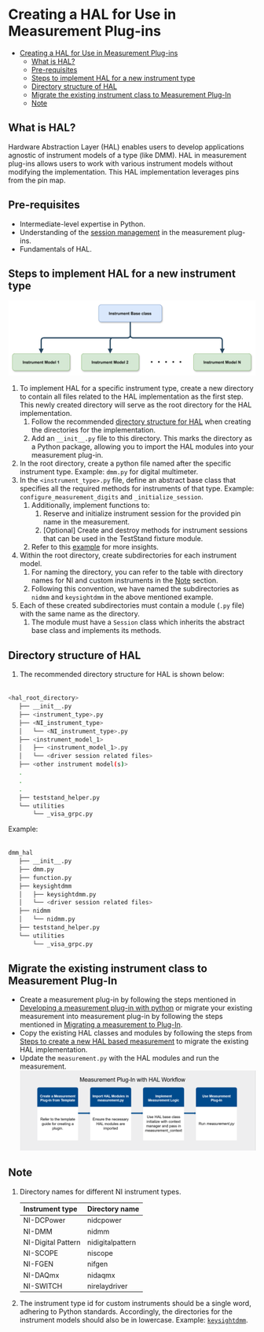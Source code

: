 # Creating a HAL for Use in Measurement Plug-ins

- [Creating a HAL for Use in Measurement Plug-ins](#creating-a-hal-for-use-in-measurement-plug-ins)
  - [What is HAL?](#what-is-hal)
  - [Pre-requisites](#pre-requisites)
  - [Steps to implement HAL for a new instrument type](#steps-to-implement-hal-for-a-new-instrument-type)
  - [Directory structure of HAL](#directory-structure-of-hal)
  - [Migrate the existing instrument class to Measurement Plug-In](#migrate-the-existing-instrument-class-to-measurement-plug-in)
  - [Note](#note)

## What is HAL?

Hardware Abstraction Layer (HAL) enables users to develop applications agnostic of instrument models
of a type (like DMM). HAL in measurement plug-ins allows users to work with various instrument
models without modifying the implementation. This HAL implementation leverages pins from the pin map.

## Pre-requisites

- Intermediate-level expertise in Python.
- Understanding of the [session management](https://www.ni.com/docs/en-US/bundle/measurementplugins/page/session-management.html) in the measurement plug-ins.
- Fundamentals of HAL.

## Steps to implement HAL for a new instrument type

![HAL Structure](<./HAL Structure.png>)

1. To implement HAL for a specific instrument type, create a new directory to contain all files
   related to the HAL implementation as the first step. This newly created directory will serve as
   the root directory for the HAL implementation.
   1. Follow the recommended [directory structure for HAL](#directory-structure-of-hal) when
      creating the directories for the implementation.
   2. Add an `__init__.py` file to this directory. This marks the directory as a Python package,
      allowing you to import the HAL modules into your measurement plug-in.
2. In the root directory, create a python file named after the specific instrument type. Example:
   `dmm.py` for digital multimeter.
3. In the `<instrument_type>.py` file, define an abstract base class that specifies all the required
   methods for instruments of that type. Example: `configure_measurement_digits` and
   `_initialize_session`.
   1. Additionally, implement functions to:
      1. Reserve and initialize instrument session for the provided pin name in the measurement.
      2. [Optional] Create and destroy methods for instrument sessions that can be used in the
      TestStand fixture module.
   2. Refer to this
   [example](https://github.com/NI-Measurement-Plug-Ins/abstraction-layer-python/blob/main/source/measurements/dmm_measurement_hal/dmm_hal/dmm.py)
   for more insights.
4. Within the root directory, create subdirectories for each instrument model.
   1. For naming the directory, you can refer to the table with directory names for NI and custom
      instruments in the [Note](#note) section.
   2. Following this convention, we have named the subdirectories as `nidmm` and `keysightdmm` in
      the above mentioned example.
5. Each of these created subdirectories must contain a module (`.py` file) with the same name as the
   directory.
   1. The module must have a `Session` class which inherits the abstract base class and implements
      its methods.

## Directory structure of HAL

1. The recommended directory structure for HAL is shown below:

``` bash

<hal_root_directory>
   ├── __init__.py
   ├── <instrument_type>.py
   ├── <NI_instrument_type>
   │   └── <NI_instrument_type>.py
   ├── <instrument_model_1>
   │   ├── <instrument_model_1>.py
   │   └── <driver session related files>
   ├── <other instrument model(s)>
   .
   .
   .
   ├── teststand_helper.py
   └── utilities
       └── _visa_grpc.py

```

Example:

``` bash

dmm_hal
   ├── __init__.py
   ├── dmm.py
   ├── function.py
   ├── keysightdmm
   │   ├── keysightdmm.py
   │   └── <driver session related files>
   ├── nidmm
   │   └── nidmm.py
   ├── teststand_helper.py
   └── utilities
       └── _visa_grpc.py

```

## Migrate the existing instrument class to Measurement Plug-In

- Create a measurement plug-in by following the steps mentioned in
  [Developing a measurement plug-in with python](https://github.com/ni/measurement-plugin-python?tab=readme-ov-file#developing-measurements-quick-start) or migrate your existing measurement into measurement plug-in by following the steps mentioned in [Migrating a measurement to Plug-In](https://github.com/ni/measurement-plugin-converter-python/tree/main/src/converter).
- Copy the existing HAL classes and modules by following the steps from [Steps to create a new HAL based measurement](#steps-to-implement-hal-for-a-new-instrument-type) to migrate the existing HAL implementation.
- Update the `measurement.py` with the HAL modules and run the measurement.
![Measurement Plug-in Workflow](Measurement%20with%20HAL%20workflow.png)

## Note

1. Directory names for different NI instrument types.

   Instrument type | Directory name
   --- | ---
   NI-DCPower | nidcpower
   NI-DMM | nidmm
   NI-Digital Pattern | nidigitalpattern
   NI-SCOPE | niscope
   NI-FGEN | nifgen
   NI-DAQmx | nidaqmx
   NI-SWITCH | nirelaydriver

2. The instrument type id for custom instruments should be a single word, adhering to Python standards.
   Accordingly, the directories for the instrument models should also be in lowercase. Example:
   [`keysightdmm`](../source/measurements/dmm_measurement_hal/dmm_hal/keysightdmm/keysightdmm.py).

